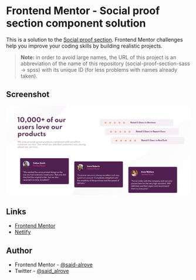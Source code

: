 # Frontend Mentor - Social proof section component solution

This is a solution to the [Social proof section](https://www.frontendmentor.io/challenges/social-proof-section-6e0qTv_bA). Frontend Mentor challenges help you improve your coding skills by building realistic projects. 

> **Note:** in order to avoid large names, the URL of this project is an abbreviation of the name of this repository (social-proof-section-sass -> spss) with its unique ID (for less problems with names already taken).

## Screenshot

![](design/screenshot.png)

## Links

- [Frontend Mentor](https://www.frontendmentor.io/solutions/social-proof-section-using-smacss-kB1daTm4Q)
- [Netlify](https://spss-116928.netlify.app/)

## Author

- Frontend Mentor - [@said-alrove](https://www.frontendmentor.io/profile/said-alrove)
- Twitter - [@said_alrove](https://twitter.com/said_alrove)